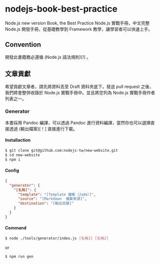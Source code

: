 nodejs-book-best-practice
=========================

Node.js new version Book, the Best Practice
Node.js 實戰手冊，中文完整 Node.js 開發手冊，從基礎教學到 Framework 教學，讓學習者可以快速上手。

## Convention

開發此書籍務必遵循 (Node.js 語法規則)[!] 。

## 文章貢獻

希望貢獻文章者，請先將資料丟至 Draft 資料夾底下，發送 pull request 之後，我們將會整併收錄於 Node.js 實戰手冊中。並且將您列為 Node.js 實戰手冊作者列表之一。

### Generator

本書採用 Pandoc 編譯，可以透過 Pandoc 進行資料編譯，當然你也可以選擇直接透過 (輸出檔案)[！] 直接進行下載。

#### Installaction

```bash
$ git clone git@github.com:nodejs-tw/new-website.git
$ cd new-website
$ npm i
```

#### Config

```json
{
  "generator": {
    "[名稱]": {
      "template": "[Template 檔案（Jade）]",
      "source": "[Markdown  檔案來源]",
      "destination": "[輸出目錄]"
    }
  }
}
```

#### Command

```bash
$ node ./tools/generator/index.js [名稱1] [名稱2]
```

or

```bash
$ npm run gen
```
